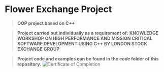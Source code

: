 # Flower Exchange Project

> **OOP project based on C++** 

> **Project carried out individually as a requirement of:**
> **KNOWLEDGE WORKSHOP ON HIGH PERFORMANCE AND MISSION CRITICAL SOFTWARE DEVELOPMENT USING C++ BY LONDON STOCK EXCHANGE GROUP**

> **Project code and examples can be found in the _code_ folder of this repository.**
![Certificate of Completion](https://github.com/user-attachments/assets/ede0282c-0c83-467f-86d0-d5dfc871b20e)
